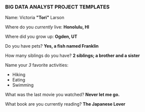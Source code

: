 ### BIG DATA ANALYST PROJECT TEMPLATES ###

Name: Victoria __"Tori"__ Larson

Where do you *currently* live: __Honolulu, HI__

Where did you grow up: __Ogden, UT__

Do you have pets? __Yes, a fish named Franklin__

How  many siblings do you have? __2 siblings; a brother and a sister__

Name your *3* favorite activities:  
- Hiking
- Eating 
- Swimming

What was the
last movie you watched? __Never let me go.__

What book are you currently reading? __The Japanese Lover__
